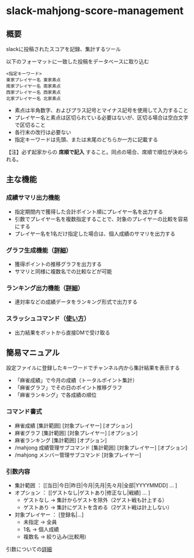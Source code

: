 # slack-mahjong-score-management

## 概要

slackに投稿されたスコアを記録、集計するツール

以下のフォーマットに一致した投稿をデータベースに取り込む
```
<指定キーワード>
東家プレイヤー名 東家素点
南家プレイヤー名 南家素点
西家プレイヤー名 西家素点
北家プレイヤー名 北家素点
```
- 素点は半角数字、およびプラス記号とマイナス記号を使用して入力すること
- プレイヤー名と素点は区切られている必要はないが、区切る場合は空白文字で区切ること
- 各行末の改行は必要ない
- 指定キーワードは先頭、または末尾のどちらか一方に記載する

【注】必ず起家からの **席順で記入** すること。同点の場合、席順で順位が決められる。

## 主な機能

### 成績サマリ出力機能

- 指定期間内で獲得した合計ポイント順にプレイヤー名を出力する
- 引数でプレイヤー名を複数指定することで、対象のプレイヤーの比較を容易にする
- プレイヤー名を1名だけ指定した場合は、個人成績のサマリを出力する
  
### グラフ生成機能（[詳細](docs/functions/graph.md)）

- 獲得ポイントの推移グラフを出力する
- サマリと同様に複数名での比較などが可能

### ランキング出力機能（[詳細](docs/functions/ranking.md)）

- 連対率などの成績データをランキング形式で出力する

### スラッシュコマンド（[使い方](docs/functions/command.md)）

- 出力結果をボットから直接DMで受け取る

## 簡易マニュアル

設定ファイルに登録したキーワードでチャンネル内から集計結果を表示する

- 「麻雀成績」で今月の成績（トータルポイント集計）
- 「麻雀グラフ」でその日のポイント推移グラフ
- 「麻雀ランキング」で各成績の順位

### コマンド書式

- 麻雀成績 [集計範囲] [対象プレイヤー] [オプション]
- 麻雀グラフ [集計範囲] [対象プレイヤー] [オプション]
- 麻雀ランキング [集計範囲] [オプション]
- /mahjong 成績管理サブコマンド [集計範囲] [対象プレイヤー] [オプション]
- /mahjong メンバー管理サブコマンド [対象プレイヤー]

### 引数内容

- 集計範囲 ： [[当日|今日|昨日|今月|先月|先々月|全部|YYYYMMDD] ... ]
- オプション ： [[ゲストなし|ゲストあり|修正なし|戦績] ... ]
  - ゲストなし → 集計からゲストを除外（2ゲスト戦も計上する）
  - ゲストあり → 集計にゲストを含める（2ゲスト戦は計上しない）
- 対象プレイヤー ： [登録名|...]
  - 未指定 → 全員
  - 1名 → 個人成績
  - 複数名 → 絞り込み(比較用)

引数についての[詳細](docs/functions/argument_keyword.md)
